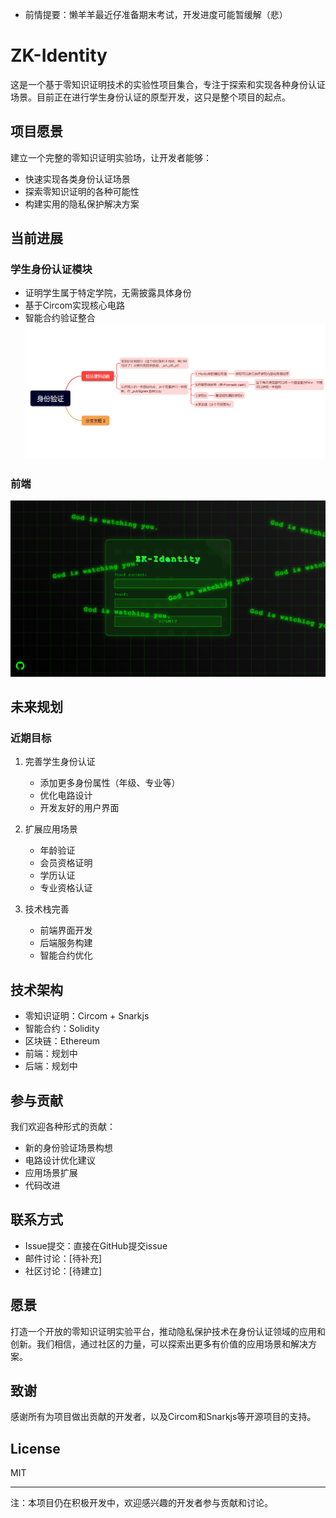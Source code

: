 - 前情提要：懒羊羊最近仔准备期末考试，开发进度可能暂缓解（悲）
# ZK-Identity

这是一个基于零知识证明技术的实验性项目集合，专注于探索和实现各种身份认证场景。目前正在进行学生身份认证的原型开发，这只是整个项目的起点。

## 项目愿景
建立一个完整的零知识证明实验场，让开发者能够：
- 快速实现各类身份认证场景
- 探索零知识证明的各种可能性
- 构建实用的隐私保护解决方案

## 当前进展

### 学生身份认证模块
- 证明学生属于特定学院，无需披露具体身份
- 基于Circom实现核心电路
- 智能合约验证整合
![alt text](mmexport1732964022083.png)
### 前端
![alt text](image.png)
## 未来规划

### 近期目标
1. 完善学生身份认证
   - 添加更多身份属性（年级、专业等）
   - 优化电路设计
   - 开发友好的用户界面

2. 扩展应用场景
   - 年龄验证
   - 会员资格证明
   - 学历认证
   - 专业资格认证

3. 技术栈完善
   - 前端界面开发
   - 后端服务构建
   - 智能合约优化

## 技术架构
- 零知识证明：Circom + Snarkjs
- 智能合约：Solidity
- 区块链：Ethereum
- 前端：规划中
- 后端：规划中

## 参与贡献
我们欢迎各种形式的贡献：
- 新的身份验证场景构想
- 电路设计优化建议
- 应用场景扩展
- 代码改进

## 联系方式
- Issue提交：直接在GitHub提交issue
- 邮件讨论：[待补充]
- 社区讨论：[待建立]

## 愿景
打造一个开放的零知识证明实验平台，推动隐私保护技术在身份认证领域的应用和创新。我们相信，通过社区的力量，可以探索出更多有价值的应用场景和解决方案。

## 致谢
感谢所有为项目做出贡献的开发者，以及Circom和Snarkjs等开源项目的支持。

## License
MIT

---
注：本项目仍在积极开发中，欢迎感兴趣的开发者参与贡献和讨论。